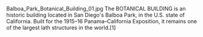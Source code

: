 Balboa_Park_Botanical_Building_01.jpg The BOTANICAL BUILDING is an historic building located in San Diego's Balboa Park, in the U.S. state of California. Built for the 1915–16 Panama–California Exposition, it remains one of the largest lath structures in the world.[1]
